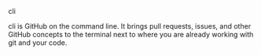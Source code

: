 cli

cli is GitHub on the command line. It brings pull requests, issues, and other GitHub concepts to the terminal next to where you are already working with git and your code.
